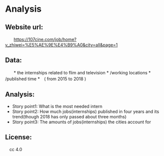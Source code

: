 # Analysis
## Website url:
 　　https://107cine.com/job/home?v_zhiwei=%E5%AE%9E%E4%B9%A0&city=all&page=1

## Data:
　　* the internships related to flim and television
    * /working locations
    * /published time 
   *　( from 2015 to 2018 )

## Analysis:
* Story point1: What is the most needed intern
* Story point2: How much jobs(internships) published in four years and its trend(though 2018 has only passed about three months)
* Story point3: The amounts of jobs(internships) the cities account for

## License:
　cc 4.0
